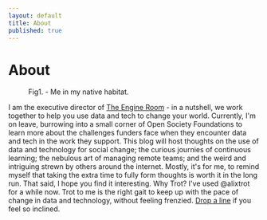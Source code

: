 ```yaml
---
layout: default
title: About
published: true
---
```


<div class="post">
	<h1 class="pageTitle">About</h1>
<figure>
	<img src="{{ '/assets/img/me.jpg' | prepend: site.baseurl }}" alt="">
	<figcaption>Fig1. - Me in my native habitat.</figcaption>
</figure>
	<p class="intro">I am the executive director of <a href="www.theengineroom.org">The Engine Room</a> - in a nutshell, we work together to help you use data and tech to change your world. Currently, I'm on leave, burrowing into a small corner of Open Society Foundations to learn more about the challenges funders face when they encounter data and tech in the work they support. This blog will host thoughts on the use of data and technology for social change; the curious journies of continuous learning; the nebulous art of managing remote teams; and the weird and intriguing strewn by others around the internet. Mostly, it's for me, to remind myself that taking the extra time to fully form thoughts is worth it in the long run. That said, I hope you find it interesting. Why Trot? I've used @alixtrot for a while now. Trot to me is the right gait to keep up with the pace of change in data and technology, without feeling frenzied. <a href="mailto:alix@trot.io">Drop a line</a> if you feel so inclined.</p>

</div>

